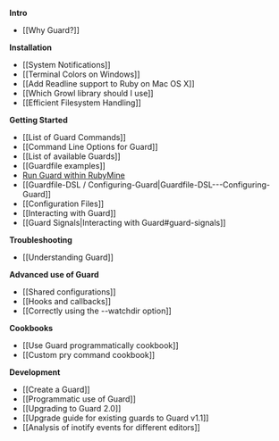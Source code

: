 **Intro**
* [[Why Guard?]]

**Installation**

* [[System Notifications]]
* [[Terminal Colors on Windows]]
* [[Add Readline support to Ruby on Mac OS X]]
* [[Which Growl library should I use]]
* [[Efficient Filesystem Handling]]

**Getting Started**

* [[List of Guard Commands]]
* [[Command Line Options for Guard]]
* [[List of available Guards]]
* [[Guardfile examples]]
* [Run Guard within RubyMine](http://stackoverflow.com/questions/11996124/is-it-impossible-to-use-guard-with-rubymine/12000765#12000765)
* [[Guardfile-DSL / Configuring-Guard|Guardfile-DSL---Configuring-Guard]]
* [[Configuration Files]]
* [[Interacting with Guard]]
* [[Guard Signals|Interacting with Guard#guard-signals]]

**Troubleshooting**

* [[Understanding Guard]]

**Advanced use of Guard**

* [[Shared configurations]]
* [[Hooks and callbacks]]
* [[Correctly using the --watchdir option]]

**Cookbooks**

* [[Use Guard programmatically cookbook]]
* [[Custom pry command cookbook]]

**Development**

* [[Create a Guard]]
* [[Programmatic use of Guard]]
* [[Upgrading to Guard 2.0]]
* [[Upgrade guide for existing guards to Guard v1.1]]
* [[Analysis of inotify events for different editors]]